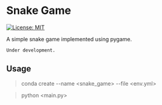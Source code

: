 # Snake Game
[![License: MIT](https://img.shields.io/badge/License-MIT-yellow.svg)](https://opensource.org/licenses/MIT)

A simple snake game implemented using pygame.

```
Under development.
```

## Usage
> conda create --name <snake_game> --file <env.yml>

> python <main.py>